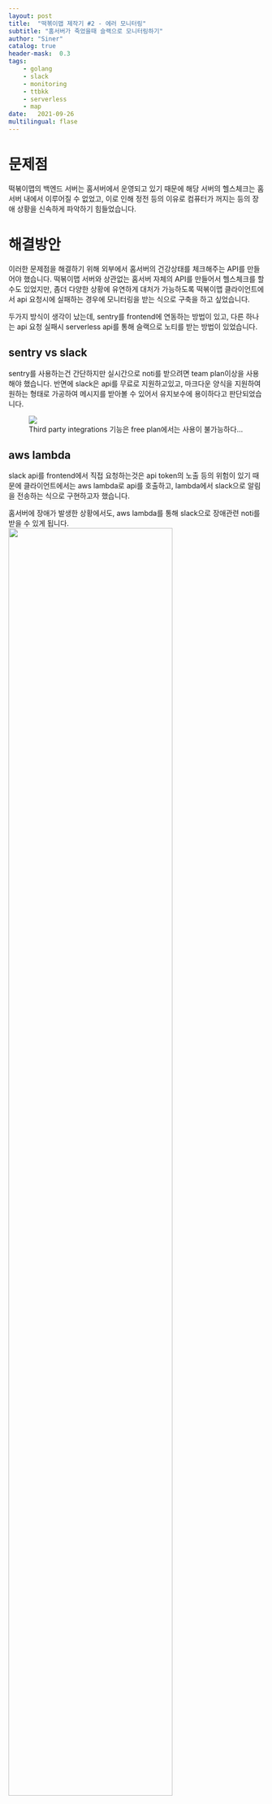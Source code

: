 ```yaml
---
layout: post
title:  "떡볶이맵 제작기 #2 - 에러 모니터링"
subtitle: "홈서버가 죽었을때 슬랙으로 모니터링하기"
author: "Siner"
catalog: true
header-mask:  0.3
tags:
    - golang
    - slack
    - monitoring
    - ttbkk
    - serverless
    - map
date:   2021-09-26
multilingual: flase
---
```


# 문제점
떡볶이맵의 백엔드 서버는 홈서버에서 운영되고 있기 때문에 해당 서버의 헬스체크는 홈서버 내에서 이루어질 수 없었고, 이로 인해 정전 등의 이유로 컴퓨터가 꺼지는 등의 장애 상황을 신속하게 파악하기 힘들었습니다.

# 해결방안
이러한 문제점을 해결하기 위해 외부에서 홈서버의 건강상태를 체크해주는 API를 만들어야 했습니다.
떡볶이맵 서버와 상관없는 홈서버 자체의 API를 만들어서 헬스체크를 할 수도 있었지만, 좀더 다양한 상황에 유연하게 대처가 가능하도록 떡볶이맵 클라이언트에서 api 요청시에 실패하는 경우에 모니터링을 받는 식으로 구축을 하고 싶었습니다.

두가지 방식이 생각이 났는데, sentry를 frontend에 연동하는 방법이 있고, 다른 하나는 api 요청 실패시 serverless api를 통해 슬랙으로 노티를 받는 방법이 있었습니다.

## sentry vs slack
sentry를 사용하는건 간단하지만 실시간으로 noti를 받으려면  team plan이상을 사용해야 했습니다.
반면에 slack은 api를 무료로 지원하고있고, 마크다운 양식을 지원하여 원하는 형태로 가공하여 메시지를 받아볼 수 있어서 유지보수에 용이하다고 판단되었습니다.

<figure>
<img src="https://user-images.githubusercontent.com/34048253/134799434-89184247-bb34-454c-ac85-a9cffcda5c2f.png" />
<figcaption>Third party integrations 기능은 free plan에서는 사용이 불가능하다...</figcaption>
</figure>

## aws lambda
slack api를 frontend에서 직접 요청하는것은 api token의 노출 등의 위험이 있기 때문에 클라이언트에서는 aws lambda로 api를 호출하고, lambda에서 slack으로 알림을 전송하는 식으로 구현하고자 했습니다.

홈서버에 장애가 발생한 상황에서도, aws lambda를 통해 slack으로 장애관련 noti를 받을 수 있게 됩니다.
<img src="https://user-images.githubusercontent.com/34048253/134799280-8708fa31-c456-48e6-b9d2-9d7ccd7845ec.png" width=80% />

## 코드 작성
알림을 받을 채널이 당장은 slack밖에 없었지만, 인터페이스를 분리하여 추후에 메일 등을 통해서도 알림을 받을 수 있도록 처리했습니다.

### client
클라이언트는 에러객체에 담겨있는 정보를 서버로 전송합니다.
이를위해 axios post와 axios get을 한번 감싸주었습니다.

```typescript
const parseAxiosError = (error: AxiosError): any => {
  return {
    message: error.message,
    name: error.name,
    stack: error.stack,
    config: error.config,
    code: error.code,
    ...(error.request && { request: error.request }),
    ...(error.response?.status && { responseStatus: error.response?.status }),
    ...(error.response?.data && { responseData: error.response?.data }),
    raw: error.toJSON(),
  };
};

export async function post<T>(
  url: string,
  data?: T,
  config?: AxiosRequestConfig,
): Promise<AxiosResponse> {
  return axios.post(url, data, { ...config, timeout }).catch((error: AxiosError) => {
    return axios.post(env.api.errorHelper, {
      serviceName,
      types: notificationTypes,
      description: JSON.stringify(parseAxiosError(error)),
    });
  });
}
```

### noti api
golang으로 작성한 api는 클라이언트로부터 받은 메시지를 다양한 채널로 전송합니다.
```golang
type Slack struct{}

func (c *Slack) Send(message string, description string) {
	var jsonStr = []byte(fmt.Sprintf("{'text': '%s" + "\n>```%s```'}", message, description))
	fmt.Println(bytes.NewBuffer(jsonStr))
	fmt.Println(os.Getenv("SLACK_WEBHOOK_URL"))
	res, err := http.Post(os.Getenv("SLACK_WEBHOOK_URL"), "application/json", bytes.NewBuffer(jsonStr))
	if err != nil {
		fmt.Println(err)
	} else {
		if res.StatusCode != 200 {
			fmt.Println(fmt.Sprintf("[%s] 에러 메시지 전송에 실패했습니다: %s", strconv.Itoa(res.StatusCode), err))
			fmt.Println(fmt.Sprintf("%s", res.Body))
		} else {
			fmt.Println(fmt.Sprintf("[%s] 에러 메시지가 전송되었습니다: %s", strconv.Itoa(res.StatusCode), message))
		}
	}
}

type Body struct {
	ServiceName string   `json:"serviceName"`
	Types       []string `json:"types"`
	Description string   `json:"description"`
}

func handler(ctx context.Context, request events.APIGatewayProxyRequest) (events.APIGatewayProxyResponse, error) {
	loadEnv(".env")
	body := Body{}
	err := json.Unmarshal([]byte(string(request.Body)), &body)
	if err != nil {
		return events.APIGatewayProxyResponse{StatusCode: 400, Body: "json parse error"}, err
	}
	clients := GetClients(body.Types)
	message := fmt.Sprintf("[%s] 문제가 발생했습니다", body.ServiceName)
	description := fmt.Sprintf("%s", body.Description)
	for _, c := range clients {
		c.Send(message, description)
	}
	return events.APIGatewayProxyResponse{StatusCode: 200, Body: "OK"}, nil
}
```

[serverless-error-helper](https://github.com/siner308/serverless-error-helper)에서 전체 코드를 확인 할 수 있습니다.

# 결과
timeout을 1ms로 수정하여 테스트해본 결과 아래 스크린샷처럼 슬랙을 통해 에러메시지와 당시 상황을 자세하게 확인할 수 있게 되었습니다.
![스크린샷 2021-09-26 오후 5 20 22](https://user-images.githubusercontent.com/34048253/134799787-d7fe9d54-361d-4803-9aa3-6064ca736e8b.png)

